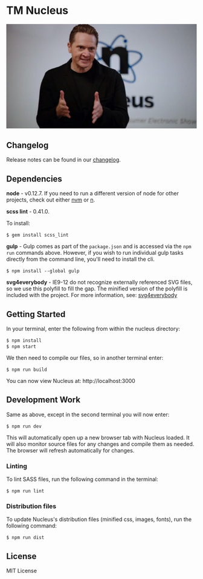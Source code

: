# TM Nucleus

![alt tag](nucleus.jpg)

## Changelog
Release notes can be found in our [changelog](CHANGELOG.md).

## Dependencies
**node** - v0.12.7. If you need to run a different version of node for other projects, check out either [nvm](https://www.npmjs.com/package/nvm) or [n](https://github.com/tj/n).

**scss lint** - 0.41.0.

To install:

```
$ gem install scss_lint
```

**gulp** - Gulp comes as part of the `package.json` and is accessed via the `npm run` commands above. However, if you wish to run individual gulp tasks directly from the command line, you'll need to install the cli.

```
$ npm install --global gulp
```

**svg4everybody** - IE9-12 do not recognize externally referenced SVG files, so we use this polyfill to fill the gap. The minified version of the polyfill is included with the project. For more information, see: [svg4everybody](https://github.com/jonathantneal/svg4everybody)

## Getting Started
In your terminal, enter the following from within the nucleus directory:

```
$ npm install
$ npm start
```

We then need to compile our files, so in another terminal enter:

```
$ npm run build
```
You can now view Nucleus at: http://localhost:3000

## Development Work
Same as above, except in the second terminal you will now enter:

```
$ npm run dev
```

This will automatically open up a new browser tab with Nucleus loaded. It will also monitor source files for any changes and compile them as needed. The browser will refresh automatically for changes.

### Linting
To lint SASS files, run the following command in the terminal:

```
$ npm run lint
```

### Distribution files
To update Nucleus's distribution files (minified css, images, fonts), run the following command:

```
$ npm run dist
```

## License
MIT License
